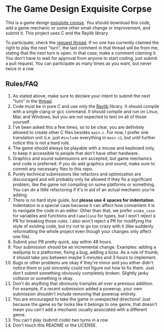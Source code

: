 # The Game Design Exquisite Corpse

This is a game design [exquisite corpse](https://en.wikipedia.org/wiki/Exquisite_corpse). You should download this code, add a game mechanic or some other small change or improvement, and submit it. This project uses C and the Raylib library.

To participate, check the [request thread](https://github.com/geajack/gdxc/issues/1). If no one has currently claimed the right to play the next "turn", the last comment in that thread will be from me, stating that the next turn is open. In that case, make a comment claiming it. You don't have to wait for approval from anyone to start coding, just submit a pull request. You can participate as many times as you want, but never twice in a row.

## Rules/FAQ

1. As stated above, make sure to declare your intent to submit the next "turn" in the [thread](https://github.com/geajack/gdxc/issues/1).
2. Code must be in pure C and use only the [Raylib](https://www.raylib.com/) library. It should compile with a single clang or gcc command. It should compile and run on Linux, Mac and Windows, but you are not expected to test on all of those yourself.
3. I've been asked this a few times, so to be clear, you are definitely allowed to create other C files besides `main.c`. For now, I prefer one translation unit (i.e. just `#include` everything in `main.c`), but until further notice this is not a hard rule.
4. The game should always be playable with a mouse and keyboard only, to keep it accessible to people that don't have other hardware.
5. Graphics and sound submissions are accepted, but game mechanics and code is preferred. If you do add graphics and sound, make sure to commit any necessary files to this repo.
6. Purely technical submissions like refactors and optimization are discouraged and will probably only be allowed if they fix a significant problem, like the game not compiling on some platforms or something. You can do a little refactoring if it's in aid of an actual mechanic you're adding.
7. There is no hard style guide, but **please use 4 spaces for indentation**. Indentation is a special case because it can affect how convenient it is to navigate the code in an editor. Other than that, we prefer `snake_case` for variables and functions and `CamelCase` for types, but I won't reject a PR for breaking those rules. I also won't reject a PR for modifying the style of existing code, but try not to go too crazy with it (like suddenly reformatting the whole project even though your changes only affect one file).
8. Submit your PR pretty quick, say within 48 hours.
9. Your submission should be an incremental change. Examples: adding a walljump to a platformer, fixing a bug, adding a boss. As a rule of thumb, it should take you between maybe 5 minutes and 3 hours to implement.
10. Bugs or other problems are okay if they're minor and you either didn't notice them or just sincerely could not figure out how to fix them. Just don't submit something obviously completely broken. Slightly janky collision or something is okay.
11. Don't do anything that obviously tramples all over a previous addition. For example, if a recent submission added a powerup, your own submission shouldn't include removing that powerup entirely.
12. You are encouraged to take the game in unexpected directions! Just because the game so far looks like it belongs to one genre, that doesn't mean you can't add a mechanic usually associated with a different genre.
13. You can't play (submit code) two turns in a row.
14. Don't touch this README or the LICENSE.